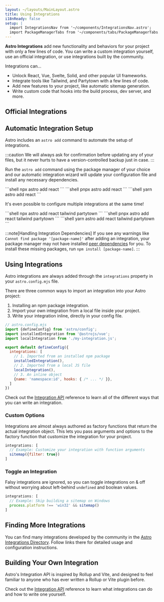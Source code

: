 ```yaml
---
layout: ~/layouts/MainLayout.astro
title: Using Integrations
i18nReady: false
setup: |
  import IntegrationsNav from '~/components/IntegrationsNav.astro';
  import PackageManagerTabs from '~/components/tabs/PackageManagerTabs.astro'
---
```


**Astro Integrations** add new functionality and behaviors for your project with only a few lines of code. You can write a custom integration yourself, use an official integration, or use integrations built by the community.

Integrations can…

- Unlock React, Vue, Svelte, Solid, and other popular UI frameworks.
- Integrate tools like Tailwind, and Partytown with a few lines of code.
- Add new features to your project, like automatic sitemap generation.
- Write custom code that hooks into the build process, dev server, and more.

## Official Integrations

<IntegrationsNav />

## Automatic Integration Setup

Astro includes an `astro add` command to automate the setup of integrations.

:::caution
We will always ask for confirmation before updating any of your files, but it never hurts to have a version-controlled backup just in case.
:::

Run the `astro add` command using the package manager of your choice and our automatic integration wizard will update your configuration file and install any necessary dependencies.

<PackageManagerTabs>
  <Fragment slot="npm">
  ```shell
  npx astro add react
  ```
  </Fragment>
  <Fragment slot="pnpm">
  ```shell
  pnpx astro add react
  ```
  </Fragment>
  <Fragment slot="yarn">
  ```shell
  yarn astro add react
  ```
  </Fragment>
</PackageManagerTabs>

It's even possible to configure multiple integrations at the same time!

<PackageManagerTabs>
  <Fragment slot="npm">
  ```shell
  npx astro add react tailwind partytown
  ```
  </Fragment>
  <Fragment slot="pnpm">
  ```shell
  pnpx astro add react tailwind partytown
  ```
  </Fragment>
  <Fragment slot="yarn">
  ```shell
  yarn astro add react tailwind partytown
  ```
  </Fragment>
</PackageManagerTabs>

:::note[Handling Integration Dependencies]
If you see any warnings like `Cannot find package '[package-name]'` after adding an integration, your package manager may not have installed [peer dependencies](https://nodejs.org/en/blog/npm/peer-dependencies/) for you. To install these missing packages, run `npm install [package-name]`.
:::

## Using Integrations

Astro integrations are always added through the `integrations` property in your  `astro.config.mjs` file.

There are three common ways to import an integration into your Astro project:
1. Installing an npm package integration.
2. Import your own integration from a local file inside your project.
3. Write your integration inline, directly in your config file.

```js
// astro.config.mjs
import {defineConfig} from 'astro/config';
import installedIntegration from '@astrojs/vue';
import localIntegration from './my-integration.js';

export default defineConfig({
  integrations: [
    // 1. Imported from an installed npm package
    installedIntegration(),
    // 2. Imported from a local JS file
    localIntegration(),
    // 3. An inline object
    {name: 'namespace:id', hooks: { /* ... */ }},
  ]
})
```

Check out the [Integration API](/en/reference/integrations-reference/) reference to learn all of the different ways that you can write an integration.

### Custom Options

Integrations are almost always authored as factory functions that return the actual integration object. This lets you pass arguments and options to the factory function that customize the integration for your project.

```js
integrations: [
  // Example: Customize your integration with function arguments
  sitemap({filter: true})
]
```

### Toggle an Integration

Falsy integrations are ignored, so you can toggle integrations on & off without worrying about left-behind `undefined` and boolean values.

```js
integrations: [
  // Example: Skip building a sitemap on Windows
  process.platform !== 'win32' && sitemap()
]
```

## Finding More Integrations

You can find many integrations developed by the community in the [Astro Integrations Directory](https://astro.build/integrations/). Follow links there for detailed usage and configuration instructions.

## Building Your Own Integration

Astro's Integration API is inspired by Rollup and Vite, and designed to feel familiar to anyone who has ever written a Rollup or Vite plugin before.

Check out the [Integration API](/en/reference/integrations-reference/) reference to learn what integrations can do and how to write one yourself.
